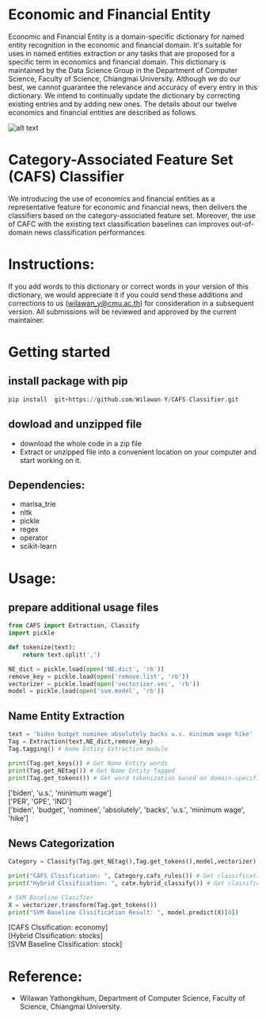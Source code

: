 # Economic and Financial Entity
Economic and Financial Entity is a domain-specific dictionary for named entity recognition in the economic and financial domain. It's suitable for uses in named entities extraction or any tasks that are proposed for a specific term in economics and financial domain. This dictionary is maintained by the Data Science Group in the Department of Computer Science, Faculty of Science, Chiangmai University. Although we do our best, we cannot guarantee the relevance and accuracy of every entry in this dictionary. We intend to continually update the dictionary by correcting existing entries and by adding new ones. The details about our twelve economics and financial entities are described as follows. <br/>

![alt text](https://github.com/Wilawan-Y/EconomicFinancial-NE-Extractor/blob/main/entity.jpg?raw=true)

# Category-Associated Feature Set (CAFS) Classifier
We introducing the use of economics and financial entities as a representative feature for economic and financial news, then delivers the classifiers based on the category-associated feature set. Moreover, the use of CAFC with the existing text classification baselines can improves out-of-domain news classification performances.  <br/>
# Instructions:
If you add words to this dictionary or correct words in your version of this dictionary, we would appreciate it if you could send these additions and corrections to us (wilawan_y@cmu.ac.th) for consideration in a subsequent version. All submissions will be reviewed and approved by the current maintainer.

# Getting started
## install package with pip
```python
pip install  git+https://github.com/Wilawan-Y/CAFS-Classifier.git
```
## dowload and unzipped file 
- download the whole code in a zip file 
- Extract or unzipped file into a convenient location on your computer and start working on it.
  
## Dependencies:
- marisa_trie <br/>
- nltk <br/>
- pickle <br/>
- regex <br/>
- operator <br/>
- scikit-learn <br/>

# Usage:
## prepare additional usage files
```python
from CAFS import Extraction, Classify
import pickle

def tokenize(text):
    return text.split(',')

NE_dict = pickle.load(open('NE.dict', 'rb'))
remove_key = pickle.load(open('remove.list', 'rb'))
vectorizer = pickle.load(open('vectorizer.vec', 'rb'))
model = pickle.load(open('svm.model', 'rb'))
```
## Name Entity Extraction
```python
text = 'biden budget nominee absolutely backs u.s. minimum wage hike'
Tag = Extraction(text,NE_dict,remove_key)
Tag.tagging() # Name Entity Extraction module

print(Tag.get_keys()) # Get Name Entity words
print(Tag.get_NEtag()) # Get Name Entity Tagged
print(Tag.get_tokens()) # Get word tokenization based on domain-specific dictionary
```
['biden', 'u.s.', 'minimum wage']<br/>
['PER', 'GPE', 'IND'] <br/>
['biden', 'budget', 'nominee', 'absolutely', 'backs', 'u.s.', 'minimum wage', 'hike'] <br/>

## News Categorization
```python
Category = Classify(Tag.get_NEtag(),Tag.get_tokens(),model,vectorizer)

print("CAFS Clssification: ", Category.cafs_rules()) # Get classification result from CAFS Clasifier
print("Hybrid Clssification: ", cate.hybrid_classify()) # Get classification result from Hybrid Approach

# SVM Baseline Clasifier
X = vectorizer.transform(Tag.get_tokens())
print("SVM Baseline Clssification Result: ", model.predict(X)[0])
```
[CAFS Clssification:  economy]<br/>
[Hybrid Clssification:  stocks] <br/>
[SVM Baseline Clssification:  stock] <br/>

# Reference:
- Wilawan Yathongkhum, Department of Computer Science, Faculty of Science, Chiangmai University.
